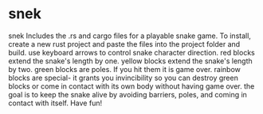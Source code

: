 # snek
snek
Includes the .rs and cargo files for a playable snake game. To install, create a new rust project and paste the files into the project folder and build. 
use keyboard arrows to control snake character direction. 
red blocks extend the snake's length by one.
yellow blocks extend the snake's length by two.
green blocks are poles. If you hit them it is game over.
rainbow blocks are special- it grants you invincibility so you can destroy green blocks or come in contact with its own body without having game over.
the goal is to keep the snake alive by avoiding barriers, poles, and coming in contact with itself. Have fun! 
